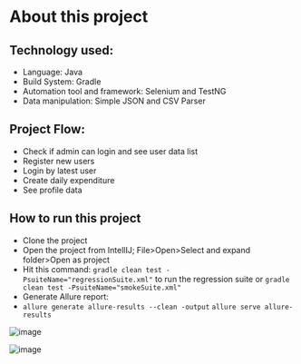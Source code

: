 # About this project
## Technology used:
- Language: Java
- Build System: Gradle
- Automation tool and framework: Selenium and TestNG
- Data manipulation: Simple JSON and CSV Parser
## Project Flow:
- Check if admin can login and see user data list
- Register new users
- Login by latest user
- Create daily expenditure
- See profile data
## How to run this project
- Clone the project
- Open the project from IntellIJ; File>Open>Select and expand folder>Open as project
- Hit this command: `gradle clean test -PsuiteName="regressionSuite.xml"` to run the regression suite or `gradle clean test -PsuiteName="smokeSuite.xml"`
- Generate Allure report:
- ``` allure generate allure-results --clean -output ```
   ``` allure serve allure-results ```

![image](https://github.com/user-attachments/assets/418ce0e7-82cd-465a-80dc-2147ddc152e6)

![image](https://github.com/user-attachments/assets/3aa346d1-ab2e-4a72-9244-220362ce97f7)
